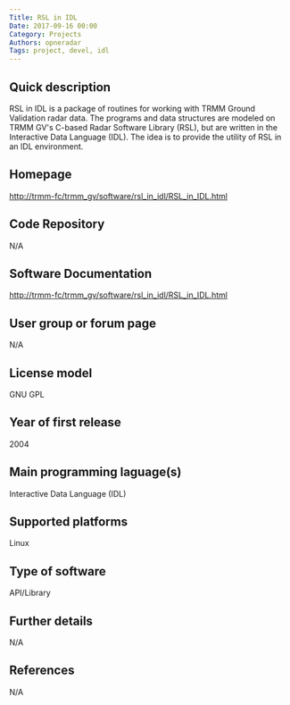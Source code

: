 ```yaml
---
Title: RSL in IDL
Date: 2017-09-16 00:00
Category: Projects
Authors: opneradar
Tags: project, devel, idl
---
```


## Quick description
RSL in IDL is a package of routines for working with TRMM Ground Validation radar data. The programs and data structures are modeled on TRMM GV's C-based Radar Software Library (RSL), but are written in the Interactive Data Language (IDL). The idea is to provide the utility of RSL in an IDL environment.

## Homepage
<http://trmm-fc/trmm_gv/software/rsl_in_idl/RSL_in_IDL.html>

## Code Repository
N/A

## Software Documentation
<http://trmm-fc/trmm_gv/software/rsl_in_idl/RSL_in_IDL.html>

## User group or forum page
N/A

## License model
GNU GPL

## Year of first release
2004

## Main programming laguage(s)
Interactive Data Language (IDL)

## Supported platforms
Linux

## Type of software
API/Library

## Further details
N/A

## References
N/A

